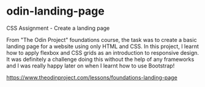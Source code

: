 # odin-landing-page
CSS Assignment - Create a landing page

From "The Odin Project" foundations course, the task was to create a basic landing page for a website using only HTML and CSS. In this project, I learnt how to apply flexbox and CSS grids as an introduction to responsive design. It was definitely a challenge doing this without the help of any frameworks and I was really happy later on when I learnt how to use Bootstrap!

https://www.theodinproject.com/lessons/foundations-landing-page

